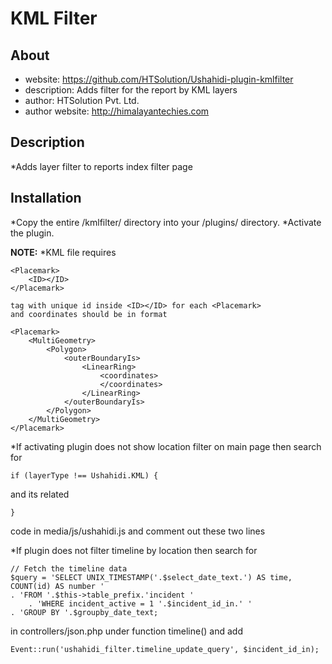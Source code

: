KML Filter
=================
About
-----
* website: https://github.com/HTSolution/Ushahidi-plugin-kmlfilter
* description: Adds filter for the report by KML layers
* author: HTSolution Pvt. Ltd.
* author website: http://himalayantechies.com

Description
-----------------
*Adds layer filter to reports index filter page 


Installation
----------------
*Copy the entire /kmlfilter/ directory into your /plugins/ directory.
*Activate the plugin.


__NOTE:__
*KML file requires 

	<Placemark>
		<ID></ID>
	</Placemark>
	
	tag with unique id inside <ID></ID> for each <Placemark>
	and coordinates should be in format

	<Placemark>
		<MultiGeometry>
			<Polygon>
				<outerBoundaryIs>
					<LinearRing>
						<coordinates>
						</coordinates>
					</LinearRing>
				</outerBoundaryIs>
			</Polygon>
		</MultiGeometry>
	</Placemark>

*If activating plugin does not show location filter on main page then search for

	if (layerType !== Ushahidi.KML) {
	
and its related
	
	}
	
code in media/js/ushahidi.js and comment out these two lines

*If plugin does not filter timeline by location then search for 
	
	// Fetch the timeline data
	$query = 'SELECT UNIX_TIMESTAMP('.$select_date_text.') AS time, COUNT(id) AS number '
	. 'FROM '.$this->table_prefix.'incident '
		. 'WHERE incident_active = 1 '.$incident_id_in.' '
	. 'GROUP BY '.$groupby_date_text;

in controllers/json.php under function timeline() and add
	
	Event::run('ushahidi_filter.timeline_update_query', $incident_id_in);
